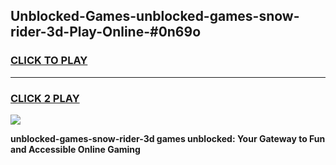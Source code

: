 
## Unblocked-Games-unblocked-games-snow-rider-3d-Play-Online-#0n69o
<h3>
<a href="https://premium.freeplayer.one?title=unblocked-games-snow-rider-3d&ref=27F">CLICK TO PLAY</a></h3>
<hr>

<h3>
<a href="https://premium.freeplayer.one?title=unblocked-games-snow-rider-3d&ref=27F">CLICK 2 PLAY</a>
  
</h3>

<a href="https://premium.freeplayer.one?title=unblocked-games-snow-rider-3d&ref=27F"><img src="https://clearcache.store/games.png"></a>


**unblocked-games-snow-rider-3d games unblocked: Your Gateway to Fun and Accessible Online Gaming**
